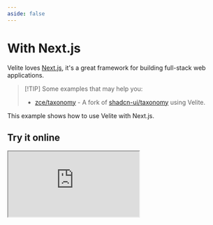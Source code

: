 ```yaml
---
aside: false
---
```


# With Next.js

Velite loves [Next.js](https://nextjs.org/), it's a great framework for building full-stack web applications.

> [!TIP] Some examples that may help you:
>
> - [zce/taxonomy](https://github.com/zce/taxonomy) - A fork of [shadcn-ui/taxonomy](https://github.com/shadcn-ui/taxonomy) using Velite.

This example shows how to use Velite with Next.js.

## Try it online

<iframe class="stackblitz" src="https://stackblitz.com/edit/velite-nextjs?embed=1&view=editor" />

## Source code

👉 https://stackblitz.com/github/zce/velite/tree/main/examples/nextjs

See [examples](https://github.com/zce/velite/tree/main/examples) for more examples.

## Project structure

```text
nextjs
├── app                      # Next.js app directory
│   ├── layout.tsx
│   ├── page.tsx
│   └── etc...
├── components
│   ├── mdx-content.tsx
│   └── etc...
├── content                  # content directory
│   ├── categories
│   │   ├── journal.jpg
│   │   ├── journal.yml
│   │   └── etc...
│   ├── options
│   │   └── index.yml
│   ├── pages
│   │   ├── about
│   │   │   └── index.mdx
│   │   └── contact
|   |       ├── img.png and more...
│   │       └── index.mdx
│   ├── posts
│   │   ├── 1970-01-01-style-guide
│   │   │   ├── cover.jpg and more...
│   │   │   └── index.md
│   │   └── 1992-02-25-hello-world
│   │       ├── cover.jpg and more...
│   │       └── index.md
│   └── tags
│       └── index.yml
├── public                   # public directory
│   ├── favicon.ico
│   └── etc...
├── .gitignore
├── package.json
├── README.md
├── tsconfig.json
└── velite.config.ts         # Velite config file
```

## Usage

```shell
$ npm install # install dependencies
$ npm run dev # run build with watch mode
$ npm run build # build content by velite
```

Refer to [Integration with Next.js](../guide/with-nextjs.md) for more details about Velite with Next.js.
